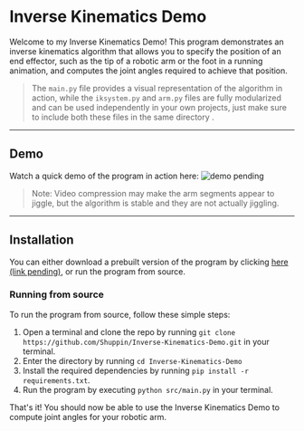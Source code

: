 # Inverse Kinematics Demo

Welcome to my Inverse Kinematics Demo! This program demonstrates an inverse kinematics algorithm that allows you to specify the position of an end effector, such as the tip of a robotic arm or the foot in a running animation, and computes the joint angles required to achieve that position. 

> The `main.py` file provides a visual representation of the algorithm in action, while the `iksystem.py` and `arm.py` files are fully modularized and can be used independently in your own projects, just make sure to include both these files in the same directory .

 ---
## Demo
Watch a quick demo of the program in action here:
![demo pending]()

> Note: Video compression may make the arm segments appear to jiggle, but the algorithm is stable and they are not actually jiggling.

---

## Installation

You can either download a prebuilt version of the program by clicking [here (link pending)](), or run the program from source. 

### Running from source 

To run the program from source, follow these simple steps:

1. Open a terminal and clone the repo by running `git clone https://github.com/Shuppin/Inverse-Kinematics-Demo.git` in your terminal.
2. Enter the directory by running `cd Inverse-Kinematics-Demo`
2. Install the required dependencies by running `pip install -r requirements.txt`.
3. Run the program by executing `python src/main.py` in your terminal. 

That's it! You should now be able to use the Inverse Kinematics Demo to compute joint angles for your robotic arm. 
